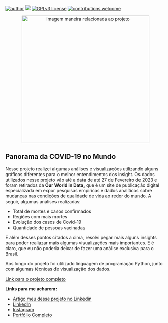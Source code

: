 [![author](https://img.shields.io/badge/author-felipeferreira-red.svg)](https://www.linkedin.com/in/felipeferreiratids/) [![](https://img.shields.io/badge/python-3.7+-blue.svg)](https://www.python.org/downloads/release/python-365/) [![GPLv3 license](https://img.shields.io/badge/License-GPLv3-blue.svg)](http://perso.crans.org/besson/LICENSE.html) [![contributions welcome](https://img.shields.io/badge/contributions-welcome-brightgreen.svg?style=flat)](https://github.com/ferreiramar96/Data_Science)

<p align="center">
  <img src="https://raw.githubusercontent.com/ferreiramar96/Analise-de-Dados-Covid-19/main/foto_covid19.png" alt="imagem maneira relacionada ao projeto"height=400px >
</p>

## Panorama da COVID-19 no Mundo

Nesse projeto realizei algumas análises e visualizações utilizando alguns gráficos diferentes para o melhor entendimentos dos insight. Os dados utilizados nesse projeto vão até a data de até 27 de Fevereiro de 2023 e foram retirados da <strong>Our World in Data</strong>, que é um site de publicação digital especializada em expor pesquisas empíricas e dados analíticos sobre mudanças nas condições de qualidade de vida ao redor do mundo. A seguir, algumas análises realizadas: 
* Total de mortes e casos confirmados
* Regiões com mais mortes
* Evolução dos casos de Covid-19
* Quantidade de pessoas vacinadas

E além desses pontos citados a cima, resolvi pegar mais alguns insights para poder realiazar mais algumas visualizações mais importantes. E é claro, que eu não poderia deixar de fazer uma análise exclusiva para o Brasil.

Aos longo do projeto foi utilizado linguagem de programação Python, junto com algumas técnicas de visualização dos dados.


[Link para o projeto completo](http://bit.ly/3ZwRnj7)

**Links para me acharem:**
* [Artigo meu desse projeto no Linkedin](https://www.linkedin.com/feed/update/urn:li:activity:7039348025080561664/)
* [LinkedIn](https://www.linkedin.com/in/felipeferreiratids/)
* [Instagram](https://www.instagram.com/ferreiramar96/)
* [Portfólio Completo](https://github.com/ferreiramar96/Data_Science)
